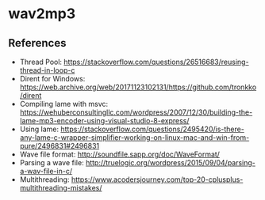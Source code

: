 # wav2mp3

## References
* Thread Pool: https://stackoverflow.com/questions/26516683/reusing-thread-in-loop-c
* Dirent for Windows: https://web.archive.org/web/20171123102131/https://github.com/tronkko/dirent
* Compiling lame with msvc: https://wehuberconsultingllc.com/wordpress/2007/12/30/building-the-lame-mp3-encoder-using-visual-studio-8-express/
* Using lame: https://stackoverflow.com/questions/2495420/is-there-any-lame-c-wrapper-simplifier-working-on-linux-mac-and-win-from-pure/2496831#2496831
* Wave file format: http://soundfile.sapp.org/doc/WaveFormat/
* Parsing a wave file: http://truelogic.org/wordpress/2015/09/04/parsing-a-wav-file-in-c/
* Multithreading: https://www.acodersjourney.com/top-20-cplusplus-multithreading-mistakes/
